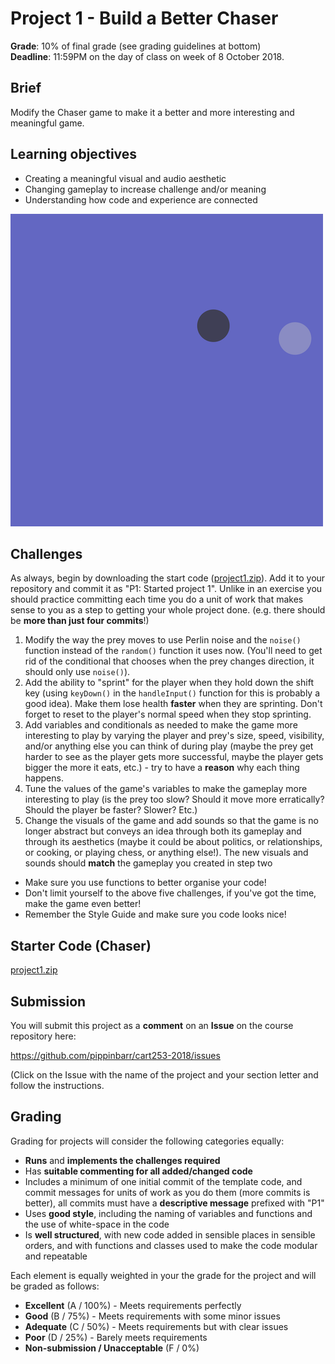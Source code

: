 # Project 1 - Build a Better Chaser

__Grade__: 10% of final grade (see grading guidelines at bottom)  
__Deadline__: 11:59PM on the day of class on week of 8 October 2018.

## Brief

Modify the Chaser game to make it a better and more interesting and meaningful game.

## Learning objectives

- Creating a meaningful visual and audio aesthetic
- Changing gameplay to increase challenge and/or meaning
- Understanding how code and experience are connected

![](images/project-1.png)

## Challenges

As always, begin by downloading the start code ([project1.zip](project1.zip)). Add it to your repository and commit it as "P1: Started project 1". Unlike in an exercise you should practice committing each time you do a unit of work that makes sense to you as a step to getting your whole project done. (e.g. there should be __more than just four commits__!)

1. Modify the way the prey moves to use Perlin noise and the `noise()` function instead of the `random()` function it uses now. (You'll need to get rid of the conditional that chooses when the prey changes direction, it should only use `noise()`).
2. Add the ability to "sprint" for the player when they hold down the shift key (using `keyDown()` in the `handleInput()` function for this is probably a good idea). Make them lose health __faster__ when they are sprinting. Don't forget to reset to the player's normal speed when they stop sprinting.
3. Add variables and conditionals as needed to make the game more interesting to play by varying the player and prey's size, speed, visibility, and/or anything else you can think of during play (maybe the prey get harder to see as the player gets more successful, maybe the player gets bigger the more it eats, etc.) - try to have a __reason__ why each thing happens.
4. Tune the values of the game's variables to make the gameplay more interesting to play (is the prey too slow? Should it move more erratically? Should the player be faster? Slower? Etc.)
5. Change the visuals of the game and add sounds so that the game is no longer abstract but conveys an idea through both its gameplay and through its aesthetics (maybe it could be about politics, or relationships, or cooking, or playing chess, or anything else!). The new visuals and sounds should __match__ the gameplay you created in step two

- Make sure you use functions to better organise your code!
- Don't limit yourself to the above five challenges, if you've got the time, make the game even better!
- Remember the Style Guide and make sure you code looks nice!

## Starter Code (Chaser)

[project1.zip](project1.zip)


## Submission

You will submit this project as a __comment__ on an __Issue__ on the course repository here:

https://github.com/pippinbarr/cart253-2018/issues

(Click on the Issue with the name of the project and your section letter and follow the instructions.


## Grading

Grading for projects will consider the following categories equally:

- __Runs__ and __implements the challenges required__
- Has __suitable commenting for all added/changed code__
- Includes a minimum of one initial commit of the template code, and commit messages for units of work as you do them (more commits is better), all commits must have a __descriptive message__ prefixed with "P1"
- Uses __good style__, including the naming of variables and functions and the use of white-space in the code
- Is __well structured__, with new code added in sensible places in sensible orders, and with functions and classes used to make the code modular and repeatable

Each element is equally weighted in your the grade for the project and will be graded as follows:

- __Excellent__ (A / 100%) - Meets requirements perfectly
- __Good__ (B / 75%) - Meets requirements with some minor issues
- __Adequate__ (C / 50%) - Meets requirements but with clear issues
- __Poor__ (D / 25%) - Barely meets requirements
- __Non-submission / Unacceptable__ (F / 0%)
